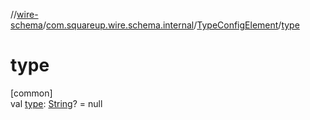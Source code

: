 //[wire-schema](../../../index.md)/[com.squareup.wire.schema.internal](../index.md)/[TypeConfigElement](index.md)/[type](type.md)

# type

[common]\
val [type](type.md): [String](https://kotlinlang.org/api/latest/jvm/stdlib/kotlin/-string/index.html)? = null
